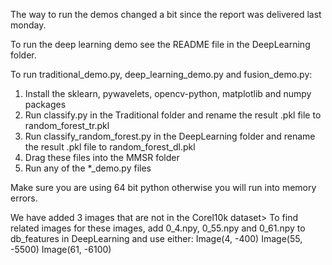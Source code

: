 The way to run the demos changed a bit since the report was delivered last monday.

To run the deep learning demo see the README file in the DeepLearning folder.

To run traditional_demo.py, deep_learning_demo.py and fusion_demo.py:

1. Install the sklearn, pywavelets, opencv-python, matplotlib and numpy packages
2. Run classify.py in the Traditional folder and rename the result .pkl file to random_forest_tr.pkl
2. Run classify_random_forest.py in the DeepLearning folder and rename the result .pkl file to random_forest_dl.pkl
3. Drag these files into the MMSR folder
4. Run any of the *_demo.py files

Make sure you are using 64 bit python otherwise you will run into memory errors.

We have added 3 images that are not in the Corel10k dataset> To find related images for these images, add 0_4.npy, 0_55.npy and 0_61.npy to db_features in DeepLearning and use either:
Image(4, -400)
Image(55, -5500)
Image(61, -6100)
